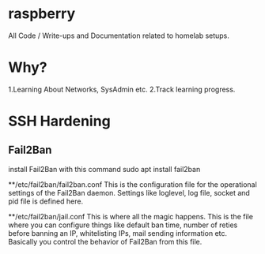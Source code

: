 # raspberry
All Code / Write-ups and Documentation related to homelab setups. 

# Why? 
1.Learning About Networks, SysAdmin etc. 
2.Track learning progress. 

# SSH Hardening
## Fail2Ban
install Fail2Ban with this command 
sudo apt install fail2ban

**/etc/fail2ban/fail2ban.conf
This is the configuration file for the operational settings of the Fail2Ban daemon. Settings like loglevel, log file, socket and pid file is defined here.

**/etc/fail2ban/jail.conf
This is where all the magic happens. This is the file where you can configure things like default ban time, number of reties before banning an IP, whitelisting IPs, mail sending information etc. Basically you control the behavior of Fail2Ban from this file.

